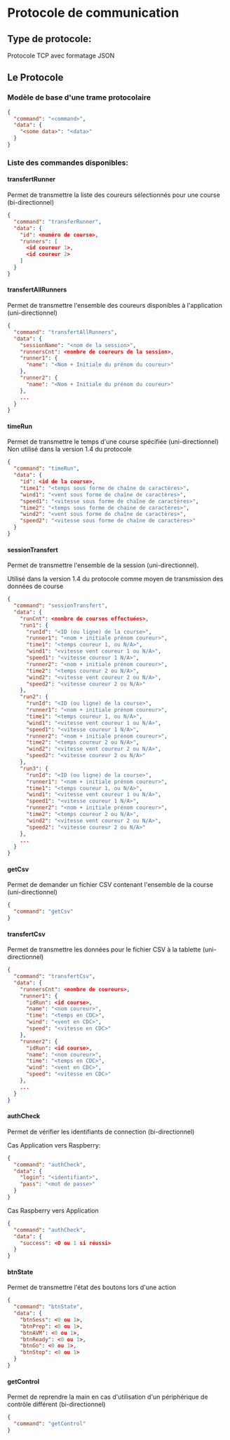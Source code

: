 # Protocole de communication

## Type de protocole:

Protocole TCP avec formatage JSON

## Le Protocole

### Modèle de base d'une trame protocolaire

```json
{
  "command": "<command>",
  "data": {
    "<some data>": "<data>"
  }
}
```

### Liste des commandes disponibles:

#### transfertRunner

Permet de transmettre la liste des coureurs sélectionnés pour une course (bi-directionnel)

```json
{
  "command": "transferRunner",
  "data": {
    "id": <numéro de course>,
    "runners": [
      <id coureur 1>,
      <id coureur 2>
    ]
  }
}
```

#### transfertAllRunners

Permet de transmettre l'ensemble des coureurs disponibles à l'application (uni-directionnel)

```json
{
  "command": "transfertAllRunners",
  "data": {
    "sessionName": "<nom de la session>",
    "runnersCnt": <nombre de coureurs de la session>,
    "runner1": {
      "name": "<Nom + Initiale du prénom du coureur>"
    },
    "runner2": {
      "name": "<Nom + Initiale du prénom du coureur>"
    },
    ...
  }
}
```

#### timeRun

Permet de transmettre le temps d'une course spécifiée (uni-directionnel)
Non utilisé dans la version 1.4 du protocole

```json
{
  "command": "timeRun",
  "data": {
    "id": <id de la course>,
    "time1": "<temps sous forme de chaîne de caractères>",
    "wind1": "<vent sous forme de chaîne de caractères>",
    "speed1": "<vitesse sous forme de chaîne de caractères>",
    "time2": "<temps sous forme de chaine de caractères>",
    "wind2": "<vent sous forme de chaîne de caractères>",
    "speed2": "<vitesse sous forme de chaîne de caractères>"
  }
}
```

#### sessionTransfert

Permet de transmettre l'ensemble de la session (uni-directionnel).

Utilisé dans la version 1.4 du protocole comme moyen de transmission des données de course

```json
{
  "command": "sessionTransfert",
  "data": {
    "runCnt": <nombre de courses effectuées>,
    "run1": {
      "runId": "<ID (ou ligne) de la course>",
      "runner1": "<nom + initiale prénom coureur>",
      "time1": "<temps coureur 1, ou N/A>",
      "wind1": "<vitesse vent coureur 1 ou N/A>",
      "speed1": "<vitesse coureur 1 N/A>",
      "runner2": "<nom + initiale prénom coureur>",
      "time2": "<temps coureur 2 ou N/A>",
      "wind2": "<vitesse vent coureur 2 ou N/A>",
      "speed2": "<vitesse coureur 2 ou N/A>"
    },
    "run2": {
      "runId": "<ID (ou ligne) de la course>",
      "runner1": "<nom + initiale prénom coureur>",
      "time1": "<temps coureur 1, ou N/A>",
      "wind1": "<vitesse vent coureur 1 ou N/A>",
      "speed1": "<vitesse coureur 1 N/A>",
      "runner2": "<nom + initiale prénom coureur>",
      "time2": "<temps coureur 2 ou N/A>",
      "wind2": "<vitesse vent coureur 2 ou N/A>",
      "speed2": "<vitesse coureur 2 ou N/A>"
    },
    "run3": {
      "runId": "<ID (ou ligne) de la course>",
      "runner1": "<nom + initiale prénom coureur>",
      "time1": "<temps coureur 1, ou N/A>",
      "wind1": "<vitesse vent coureur 1 ou N/A>",
      "speed1": "<vitesse coureur 1 N/A>",
      "runner2": "<nom + initiale prénom coureur>",
      "time2": "<temps coureur 2 ou N/A>",
      "wind2": "<vitesse vent coureur 2 ou N/A>",
      "speed2": "<vitesse coureur 2 ou N/A>"
    },
    ...
  }
}
```

#### getCsv

Permet de demander un fichier CSV contenant l'ensemble de la course (uni-directionnel)

```json
{
  "command": "getCsv"
}
```

#### transfertCsv

Permet de transmettre les données pour le fichier CSV à la tablette (uni-directionnel)

```json
{
  "command": "transfertCsv",
  "data": {
    "runnersCnt": <nombre de coureurs>,
    "runner1": {
      "idRun": <id course>,
      "name": "<nom coureur>",
      "time": "<temps en CDC>",
      "wind": "<vent en CDC>",
      "speed": "<vitesse en CDC>"
    },
    "runner2": {
      "idRun": <id course>,
      "name": "<nom coureur>",
      "time": "<temps en CDC>",
      "wind": "<vent en CDC>",
      "speed": "<vitesse en CDC>"
    },
    ...
  }
}
```

#### authCheck

Permet de vérifier les identifiants de connection (bi-directionnel)

Cas Application vers Raspberry:
```json
{
  "command": "authCheck",
  "data": {
    "login": "<identifiant>",
    "pass": "<mot de passe>"
  }
}
```

Cas Raspberry vers Application
```json
{
  "command": "authCheck",
  "data": {
    "success": <O ou 1 si réussi>
  }
}
```


#### btnState

Permet de transmettre l'état des boutons lors d'une action

```json
{
  "command": "btnState",
  "data": {
    "btnSess": <0 ou 1>,
    "btnPrep": <0 ou 1>,
    "btnAVM": <0 ou 1>,
    "btnReady": <0 ou 1>,
    "btnGo": <0 ou 1>,
    "btnStop": <0 ou 1>
  }
}
```


#### getControl

Permet de reprendre la main en cas d'utilisation d'un périphérique de contrôle différent (bi-directionnel)

```json
{
  "command": "getControl"
}
```
